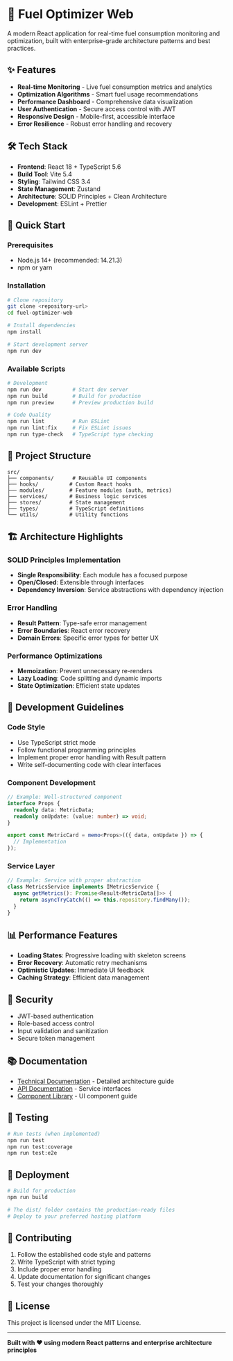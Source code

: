 # 🚀 Fuel Optimizer Web

A modern React application for real-time fuel consumption monitoring and optimization, built with enterprise-grade architecture patterns and best practices.

## ✨ Features

- **Real-time Monitoring** - Live fuel consumption metrics and analytics
- **Optimization Algorithms** - Smart fuel usage recommendations
- **Performance Dashboard** - Comprehensive data visualization
- **User Authentication** - Secure access control with JWT
- **Responsive Design** - Mobile-first, accessible interface
- **Error Resilience** - Robust error handling and recovery

## 🛠️ Tech Stack

- **Frontend**: React 18 + TypeScript 5.6
- **Build Tool**: Vite 5.4
- **Styling**: Tailwind CSS 3.4
- **State Management**: Zustand
- **Architecture**: SOLID Principles + Clean Architecture
- **Development**: ESLint + Prettier

## 🚀 Quick Start

### Prerequisites
- Node.js 14+ (recommended: 14.21.3)
- npm or yarn

### Installation
```bash
# Clone repository
git clone <repository-url>
cd fuel-optimizer-web

# Install dependencies
npm install

# Start development server
npm run dev
```

### Available Scripts
```bash
# Development
npm run dev          # Start dev server
npm run build        # Build for production
npm run preview      # Preview production build

# Code Quality
npm run lint         # Run ESLint
npm run lint:fix     # Fix ESLint issues
npm run type-check   # TypeScript type checking
```

## 📁 Project Structure

```
src/
├── components/      # Reusable UI components
├── hooks/          # Custom React hooks
├── modules/        # Feature modules (auth, metrics)
├── services/       # Business logic services
├── stores/         # State management
├── types/          # TypeScript definitions
└── utils/          # Utility functions
```

## 🏗️ Architecture Highlights

### SOLID Principles Implementation
- **Single Responsibility**: Each module has a focused purpose
- **Open/Closed**: Extensible through interfaces
- **Dependency Inversion**: Service abstractions with dependency injection

### Error Handling
- **Result Pattern**: Type-safe error management
- **Error Boundaries**: React error recovery
- **Domain Errors**: Specific error types for better UX

### Performance Optimizations
- **Memoization**: Prevent unnecessary re-renders
- **Lazy Loading**: Code splitting and dynamic imports
- **State Optimization**: Efficient state updates

## 🔧 Development Guidelines

### Code Style
- Use TypeScript strict mode
- Follow functional programming principles
- Implement proper error handling with Result pattern
- Write self-documenting code with clear interfaces

### Component Development
```typescript
// Example: Well-structured component
interface Props {
  readonly data: MetricData;
  readonly onUpdate: (value: number) => void;
}

export const MetricCard = memo<Props>(({ data, onUpdate }) => {
  // Implementation
});
```

### Service Layer
```typescript
// Example: Service with proper abstraction
class MetricsService implements IMetricsService {
  async getMetrics(): Promise<Result<MetricData[]>> {
    return asyncTryCatch(() => this.repository.findMany());
  }
}
```

## 📊 Performance Features

- **Loading States**: Progressive loading with skeleton screens
- **Error Recovery**: Automatic retry mechanisms
- **Optimistic Updates**: Immediate UI feedback
- **Caching Strategy**: Efficient data management

## 🔐 Security

- JWT-based authentication
- Role-based access control
- Input validation and sanitization
- Secure token management

## 📚 Documentation

- [Technical Documentation](./TECHNICAL_README.md) - Detailed architecture guide
- [API Documentation](./docs/api.md) - Service interfaces
- [Component Library](./docs/components.md) - UI component guide

## 🧪 Testing

```bash
# Run tests (when implemented)
npm run test
npm run test:coverage
npm run test:e2e
```

## 🚀 Deployment

```bash
# Build for production
npm run build

# The dist/ folder contains the production-ready files
# Deploy to your preferred hosting platform
```

## 🤝 Contributing

1. Follow the established code style and patterns
2. Write TypeScript with strict typing
3. Include proper error handling
4. Update documentation for significant changes
5. Test your changes thoroughly

## 📄 License

This project is licensed under the MIT License.

---

**Built with ❤️ using modern React patterns and enterprise architecture principles**

